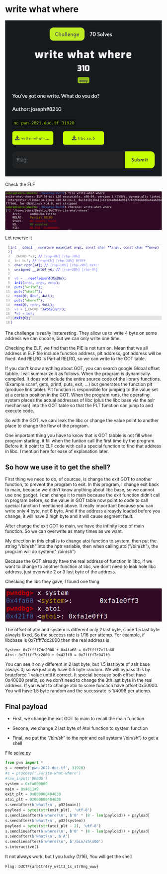 # write what where

![](/2021/DownUnderCTF2021/write_what_where/images/1.png)

Check the ELF

![](/2021/DownUnderCTF2021/write_what_where/images/2.png)

Let reverse it

![](/2021/DownUnderCTF2021/write_what_where/images/3.png)

The challenge is really insteresting. They allow us to write 4 byte on some address we can choose, but we can only write one time. 

Checking the ELF, we find that the PIE is not turn on. Mean that we all address in ELF file include function address, plt address, got address will be fixed. And RELRO is Partial RELRO, so we can write to the GOT table.

If you don't know anything about GOT, you can search google Global offset tabble. I will summarize it as follows. When the program is dynamically compiled. It does not include the entire source code of the library functions. (Example scanf, gets, printf, puts, exit, ...) but generates the function plt (produce link table). Plt function is responsible for jumping to the value set at a certain position in the GOT. When the program runs, the operating system places the actual addresses of libc (plus the libc base via the aslr mechanism) into the GOT table so that the PLT function can jump to and execute code.

So with the GOT, we can: leak the libc or change the value point to another place to change the flow of the program. 

One important thing you have to know that is GOT tabble is not fill when program starting, it fill when the funtion call the first time by the program. Before it, it point to ELF code with call a special function to find that address in libc. I mention here for ease of explanation later.

## So how we use it to get the shell?

First thing we need to do, of courcse, is change the exit GOT to another function, to prevent the program to exit. In this program, I change exit back to main, because we didn’t know anything about libc base, so we cannot use one gadget. I can change it to main because the exit function didn’t call in program before, so the value in GOT table now point to code to call special function I mentioned above. It really importtant because you can write only 4 byte, not 8 byte. And if the address alreaydy loaded before you change, it will have 2 high byte and it will cause segment fault.

After change the exit GOT to main, we have the infinity loop of main function. So we can overwrite as many times as we want.

My direction in this chall is to change atoi function to system, then put the string "/bin/sh" into the nptr variable, then when calling atoi("/bin/sh"), the program will do system(" /bin/sh")

Because the GOT already have the real address of function in libc, if we want to change to another function at libc, we don’t need to leak hole libc address, just overwrite 2 or 3 last byte of the address.

Checking the libc they gave, I found one thing

![](/2021/DownUnderCTF2021/write_what_where/images/4.png)

The offset of atoi and system is different only 2 last byte, since 1.5 last byte alwayls fixed. So the success rate is 1/16 per attemp. For example, if libcbase is 0x7ffff7dc2000 then the real address is

```
System: 0x7ffff7dc2000 + 0x4fa60 = 0x7ffff7e11a60
Atoi: 0x7ffff7dc2000 + 0x421f0 = 0x7ffff7e041f0
```

You can see it only different in 2 last byte, but 1.5 last byte of aslr base always 0, so we just only have 0.5 byte random. We will bypass this by bruteforce 1 value until it correct. It special because both offset have 0x40000 prefix, so we don’t need to change the 3th last byte in the real address. If you want to change atoi to some function have offset 0x50000. You will have 1.5 byte random and the sucessrate is 1/4096 per attemp.

## Final payload

  - First, we change the exit GOT to main to recall the main function

  - Secone, we change 2 last byte of Atoi function to system function

  - Final, we put the “/bin/sh” to the nptr and call system(“/bin/sh”) to get a shell

File [solve.py](/2021/DownUnderCTF2021/write_what_where/solve.py)

```python
from pwn import *
s = remote('pwn-2021.duc.tf', 31920)
#s = process('./write-what-where')
#raw_input('DEBUG')
system = 0xfa600000
main = 0x4011a9
exit_plt = 0x000000404038
atoi_plt = 0x000000404030
s.sendafter(b'what?\n', p32(main))
payload = bytes(str(exit_plt), 'utf-8')
s.sendlineafter(b'where?\n', b'0' * (8 - len(payload)) + payload)
s.sendafter(b'what?\n', p32(system))
payload = bytes(str(atoi_plt - 2), 'utf-8')
s.sendlineafter(b'where?\n', b'0' * (8 - len(payload)) + payload)
s.sendafter(b'what?\n', b'A')
s.sendlineafter(b'where?\n', b'/bin/sh\x00')
s.interactive()
```

It not always work, but I you lucky (1/16), You will get the shell

`Flag: DUCTF{arb1tr4ry_wr1t3_1s_str0ng_www}`


